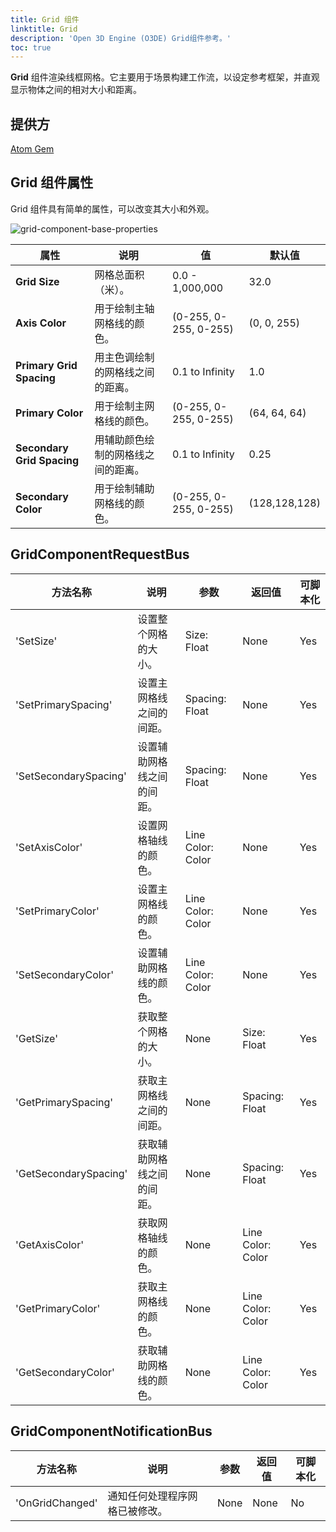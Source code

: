 ```yaml
---
title: Grid 组件
linktitle: Grid
description: 'Open 3D Engine (O3DE) Grid组件参考。'
toc: true
---
```


**Grid** 组件渲染线框网格。它主要用于场景构建工作流，以设定参考框架，并直观显示物体之间的相对大小和距离。

## 提供方 ##

[Atom Gem](/docs/user-guide/gems/reference/rendering/atom/atom/)


## Grid 组件属性
Grid 组件具有简单的属性，可以改变其大小和外观。

![grid-component-base-properties](/images/user-guide/components/reference/atom/grid/grid-base-properties-ui.png)

| 属性 | 说明 | 值 | 默认值 |
|-|-|-|-|
| **Grid Size** | 网格总面积（米）。 | 0.0 - 1,000,000 | 32.0 |
| **Axis Color** | 用于绘制主轴网格线的颜色。 | (0-255, 0-255, 0-255) | (0, 0, 255) |
| **Primary Grid Spacing** | 用主色调绘制的网格线之间的距离。 | 0.1 to Infinity | 1.0 |
| **Primary Color** | 用于绘制主网格线的颜色。 | (0-255, 0-255, 0-255) | (64, 64, 64) |
| **Secondary Grid Spacing** | 用辅助颜色绘制的网格线之间的距离。 | 0.1 to Infinity | 0.25 |
| **Secondary Color** | 用于绘制辅助网格线的颜色。 | (0-255, 0-255, 0-255) | (128,128,128) |

## GridComponentRequestBus

| 方法名称 | 说明 | 参数 | 返回值 | 可脚本化 |
|-|-|-|-|-|
| 'SetSize' | 设置整个网格的大小。 | Size: Float | None | Yes |
| 'SetPrimarySpacing' | 设置主网格线之间的间距。 | Spacing: Float | None | Yes |
| 'SetSecondarySpacing' | 设置辅助网格线之间的间距。 | Spacing: Float | None | Yes |
| 'SetAxisColor' | 设置网格轴线的颜色。 | Line Color: Color | None | Yes |
| 'SetPrimaryColor' | 设置主网格线的颜色。 | Line Color: Color | None | Yes |
| 'SetSecondaryColor' | 设置辅助网格线的颜色。 | Line Color: Color | None | Yes |
| 'GetSize' | 获取整个网格的大小。 | None | Size: Float | Yes |
| 'GetPrimarySpacing' | 获取主网格线之间的间距。 | None | Spacing: Float | Yes |
| 'GetSecondarySpacing' | 获取辅助网格线之间的间距。 | None | Spacing: Float | Yes |
| 'GetAxisColor' | 获取网格轴线的颜色。 | None | Line Color: Color | Yes |
| 'GetPrimaryColor' | 获取主网格线的颜色。 | None | Line Color: Color | Yes |
| 'GetSecondaryColor' | 获取辅助网格线的颜色。 | None | Line Color: Color | Yes |

## GridComponentNotificationBus

| 方法名称 | 说明 | 参数 | 返回值 | 可脚本化 |
|-|-|-|-|-|
| 'OnGridChanged' | 通知任何处理程序网格已被修改。 | None | None | No |
